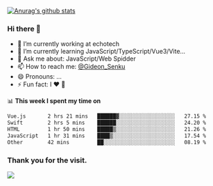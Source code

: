 [![Anurag's github stats](https://github-readme-stats.vercel.app/api?username=gideonsenku)](https://github.com/anuraghazra/github-readme-stats)
### Hi there 👋
- 🔭 I’m currently working at echotech
- 🌱 I’m currently learning JavaScript/TypeScript/Vue3/Vite...
- 💬 Ask me about: JavaScript/Web Spidder 
- 📫 How to reach me: [@Gideon_Senku](https://t.me/Gideon_Senku)
- 😄 Pronouns: ...
- ⚡ Fun fact: I ❤️ 🎵

📊 **This week I spent my time on**
<!--START_SECTION:waka-->

```txt
Vue.js       2 hrs 21 mins   ██████▓░░░░░░░░░░░░░░░░░░   27.15 %
Swift        2 hrs 5 mins    ██████░░░░░░░░░░░░░░░░░░░   24.20 %
HTML         1 hr 50 mins    █████▒░░░░░░░░░░░░░░░░░░░   21.26 %
JavaScript   1 hr 31 mins    ████▒░░░░░░░░░░░░░░░░░░░░   17.54 %
Other        42 mins         ██░░░░░░░░░░░░░░░░░░░░░░░   08.19 %
```

<!--END_SECTION:waka-->


### Thank you for the visit.
![](http://profile-counter.glitch.me/gideonsenku/count.svg)
<!--
**GideonSenku/GideonSenku** is a ✨ _special_ ✨ repository because its `README.md` (this file) appears on your GitHub profile.

Here are some ideas to get you started:

- 🔭 I’m currently working on ...
- 🌱 I’m currently learning ...
- 👯 I’m looking to collaborate on ...
- 🤔 I’m looking for help with ...
- 💬 Ask me about ...
- 📫 How to reach me: ...
- 😄 Pronouns: ...
- ⚡ Fun fact: ...
-->
